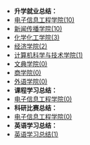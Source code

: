 - **升学就业总结：**
- [电子信息工程学院(10)](升学就业/电子信息工程学院/README.md)
- [新闻传播学院(10)](升学就业/新闻传播学院/README.md)
- [化学化工学院(3)](升学就业/化学化工学院/README.md)
- [经济学院(2)](升学就业/经济学院/README.md)
- [计算机科学与技术学院(1)](升学就业/计算机科学与技术学院/README.md)
- [文典学院(0)](升学就业/文典学院/README.md)
- [商学院(0)](升学就业/商学院/README.md)
- [外语学院(0)](升学就业/外语学院/README.md)
- **课程学习总结：**
- [电子信息工程学院(0)](课程学习/电子信息工程学院/README.md)
- **科研比赛总结：**
- [电子信息工程学院(0)](科研比赛/电子信息工程学院/README.md)
- **英语学习总结：**
- [英语学习总结(1)](英语学习/README.md)


